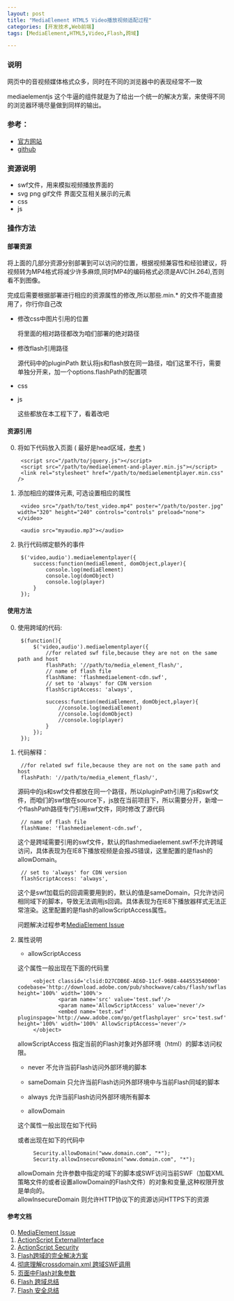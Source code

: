 ```yaml
---
layout: post
title: "MediaElement HTML5 Video播放视频适配过程"
categories: [开发技术,Web前端]
tags: [MediaElement,HTML5,Video,Flash,跨域]

---
```



### 说明

网页中的音视频媒体格式众多，同时在不同的浏览器中的表现经常不一致

mediaelementjs 这个牛逼的组件就是为了给出一个统一的解决方案，来使得不同的浏览器环境尽量做到同样的输出。


### 参考：
+ [官方网站](http://mediaelementjs.com/)
+ [github](https://github.com/johndyer/mediaelement)


### 资源说明

+ swf文件，用来模拟视频播放界面的
+ svg png gif文件 界面交互相关展示的元素
+ css 
+ js 

### 操作方法

#### 部署资源

将上面的几部分资源分别部署到可以访问的位置，根据视频兼容性和经验建议，将视频转为MP4格式将减少许多麻烦,同时MP4的编码格式必须是AVC(H.264),否则看不到图像。

完成后需要根据部署进行相应的资源属性的修改,所以那些.min.* 的文件不能直接用了，你行你自己改

+ 修改css中图片引用的位置 

    将里面的相对路径都改为咱们部署的绝对路径
    
+ 修改flash引用路径
    
    源代码中的pluginPath 默认将js和flash放在同一路径，咱们这里不行，需要单独分开来，加一个options.flashPath的配置项
    
+ css 
+ js
    
    这些都放在本工程下了，看着改吧    

#### 资源引用

0. 将如下代码放入页面 \( 最好是head区域，[参考](http://mediaelementjs.com/) \)
    
        <script src="/path/to/jquery.js"></script>
        <script src="/path/to/mediaelement-and-player.min.js"></script>
        <link rel="stylesheet" href="/path/to/mediaelementplayer.min.css" />
    
1. 添加相应的媒体元素, 可选设置相应的属性

        <video src="/path/to/test_video.mp4" poster="/path/to/poster.jpg" width="320" height="240" controls="controls" preload="none"></video>
        
        <audio src="myaudio.mp3"></audio>
        
2. 执行代码绑定额外的事件
        
        $('video,audio').mediaelementplayer({
            success:function(mediaElement, domObject,player){
                console.log(mediaElement)
                console.log(domObject)
                console.log(player)
            }
        });
        
#### 使用方法

0. 使用跨域的代码:

        $(function(){
            $('video,audio').mediaelementplayer({
                //for related swf file,because they are not on the same path and host
                flashPath: '//path/to/media_element_flash/',
                // name of flash file
                flashName: 'flashmediaelement-cdn.swf',
                // set to 'always' for CDN version
                flashScriptAccess: 'always',
        
                success:function(mediaElement, domObject,player){
                    //console.log(mediaElement)
                    //console.log(domObject)
                    //console.log(player)
                }
            });
        });

0. 代码解释：

        //for related swf file,because they are not on the same path and host
        flashPath: '//path/to/media_element_flash/',

    源码中的js和swf文件都放在同一个路径，所以pluginPath引用了js和swf文件，而咱们的swf放在source下，js放在当前项目下，所以需要分开，新增一个flashPath路径专门引用swf文件，同时修改了源代码
       
        // name of flash file
        flashName: 'flashmediaelement-cdn.swf',

    这个是跨域需要引用的swf文件，默认的flashmediaelement.swf不允许跨域访问，具体表现为在IE8下播放视频是会报JS错误，这里配置的是flash的allowDomain。
       
        // set to 'always' for CDN version
        flashScriptAccess: 'always', 
        
    这个是swf加载后的回调需要用到的，默认的值是sameDomain，只允许访问相同域下的脚本，导致无法调用js回调。具体表现为在IE8下播放器样式无法正常渲染。这里配置的是flash的allowScriptAccess属性。           

    问题解决过程参考[MediaElement Issue](https://github.com/johndyer/mediaelement/issues/1657)

0. 属性说明
    + allowScriptAccess
     
     这个属性一般出现在下面的代码里
        
            <object classid='clsid:D27CDB6E-AE6D-11cf-96B8-444553540000' codebase='http://download.adobe.com/pub/shockwave/cabs/flash/swflash.cab#version=9,0,0,0' height='100%' width='100%'>  
                    <param name='src' value='test.swf'/>  
                    <param name='AllowScriptAccess' value='never'/>  
                    <embed name='test.swf' pluginspage='http://www.adobe.com/go/getflashplayer' src='test.swf' height='100%' width='100%' AllowScriptAccess='never'/>  
            </object>   
      
      allowScriptAccess 指定当前的Flash对象对外部环境（html）的脚本访问权限。  
      + never 不允许当前Flash访问外部环境的脚本    
      + sameDomain 只允许当前Flash访问外部环境中与当前Flash同域的脚本
      + always 允许当前Flash访问外部环境所有脚本
        
    + allowDomain
    
    这个属性一般出现在如下代码
            <?xml version="1.0"?>
            <!--?http://www.mydomain.com/crossdomain.xml?-->
            <cross-domain-policy>
                <allow-access-from domain="www.otherdomain.com" />
                <allow-access-from domain="*.adobe.com" />
                <allow-access-from domain="*" />
            </cross-domain-policy>
            
     或者出现在如下的代码中
     
            Security.allowDomain("www.domain.com", "*");    
            Security.allowInsecureDomain("www.domain.com", "*");   
      
     allowDomain 允许参数中指定的域下的脚本或SWF访问当前SWF（加载XML策略文件的或者设置allowDomain的Flash文件）的对象和变量,这种权限开放是单向的。  
     allowInsecureDomain 则允许HTTP协议下的资源访问HTTPS下的资源 

#### 参考文档
0. [MediaElement Issue](https://github.com/johndyer/mediaelement/issues/1657)
0. [ActionScript ExternalInterface](http://help.adobe.com/zh_CN/FlashPlatform/reference/actionscript/3/flash/external/ExternalInterface.html)
0. [ActionScript Security](http://help.adobe.com/zh_CN/FlashPlatform/reference/actionscript/3/flash/system/Security.html)
0. [Flash跨域的完全解决方案](http://www.zystudios.cn/blog/post/51.Shtml)
0. [彻底理解crossdomain.xml 跨域SWF调用](http://www.cnblogs.com/kenkofox/p/3631339.html)
0. [页面中Flash对象参数](http://www.nowamagic.net/librarys/veda/detail/1615)
0. [Flash 跨域总结](http://blog.csdn.net/vince6799/article/details/4586312)
0. [Flash 安全总结](http://drops.wooyun.org/tips/153)
